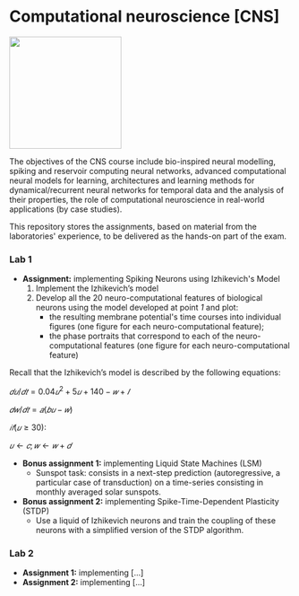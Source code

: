# Computational neuroscience [CNS]

<img src="https://apre.it/wp-content/uploads/2021/01/logo_uni-pisa.png" width="200" />

The objectives of the CNS course include bio-inspired neural modelling, spiking and reservoir computing neural networks, advanced computational neural models for learning, architectures and learning methods for dynamical/recurrent neural networks for temporal data and the analysis of their properties, the role of computational neuroscience in real-world applications (by case studies).

This repository stores the assignments, based on material from the laboratories' experience, to be delivered as the hands-on part of the exam.

### Lab 1
-  **Assignment:** implementing Spiking Neurons using Izhikevich's Model
    1) Implement the Izhikevich’s model
    2) Develop all the 20 neuro-computational features of biological neurons using the model developed at point _1_ and plot:
        - the resulting membrane potential's time courses into individual figures (one figure for each neuro-computational feature);
        - the phase portraits that correspond to each of the neuro-computational features (one figure for each neuro-computational feature)

Recall that the Izhikevich’s model is described by the following equations:

$𝑑𝑢/𝑑𝑡 = 0. 04 𝑢^2 + 5𝑢 + 140 − 𝑤 + 𝐼$

$𝑑𝑤/𝑑𝑡 = 𝑎(𝑏𝑢 − 𝑤)$

$𝑖𝑓 (𝑢 ≥ 30):$

$𝑢 ← 𝑐; 𝑤 ← 𝑤 + 𝑑$

-  **Bonus assignment 1:**  implementing Liquid State Machines (LSM)
    - Sunspot task: consists in a next-step prediction (autoregressive, a particular case of transduction) on a time-series consisting in monthly averaged solar sunspots.
-  **Bonus assignment 2:**  implementing Spike-Time-Dependent Plasticity (STDP)
    -  Use a liquid of Izhikevich neurons and train the coupling of these neurons with a simplified version of the STDP algorithm. 






### Lab 2
-  **Assignment 1:** implementing [...]
-  **Assignment 2:** implementing [...]  

